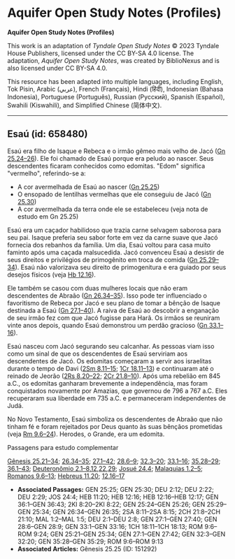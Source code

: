 # Aquifer Open Study Notes (Profiles)

**Aquifer Open Study Notes (Profiles)**

This work is an adaptation of *Tyndale Open Study Notes* © 2023 Tyndale House Publishers, licensed under the CC BY\-SA 4\.0 license. The adaptation, *Aquifer Open Study Notes*, was created by BiblioNexus and is also licensed under CC BY\-SA 4\.0\.

This resource has been adapted into multiple languages, including English, Tok Pisin, Arabic (عربي), French (Français), Hindi (हिंदी), Indonesian (Bahasa Indonesia), Portuguese (Português), Russian (Русский), Spanish (Español), Swahili (Kiswahili), and Simplified Chinese (简体中文).



--------------------------------

## Esaú (id: 658480)

Esaú era filho de Isaque e Rebeca e o irmão gêmeo mais velho de Jacó ([Gn 25\.24–26](https://ref.ly/Gen25:24-Gen25:26)). Ele foi chamado de Esaú porque era peludo ao nascer. Seus descendentes ficaram conhecidos como edomitas. "Edom" significa "vermelho", referindo\-se a:

* A cor avermelhada de Esaú ao nascer ([Gn 25\.25](https://ref.ly/Gen25:25))
* O ensopado de lentilhas vermelhas que ele conseguiu de Jacó ([Gn 25\.30](https://ref.ly/Gen25:30))
* A cor avermelhada da terra onde ele se estabeleceu (veja nota de estudo em Gn 25\.25)

Esaú era um caçador habilidoso que trazia carne selvagem saborosa para seu pai. Isaque preferia seu sabor forte em vez da carne suave que Jacó fornecia dos rebanhos da família. Um dia, Esaú voltou para casa muito faminto após uma caçada malsucedida. Jacó convenceu Esaú a desistir de seus direitos e privilégios de primogênito em troca de comida ([Gn 25\.29–34](https://ref.ly/Gen25:29-Gen25:34)). Esaú não valorizava seu direito de primogenitura e era guiado por seus desejos físicos (veja [Hb 12\.16](https://ref.ly/Heb12:16)).

Ele também se casou com duas mulheres locais que não eram descendentes de Abraão ([Gn 26\.34–35](https://ref.ly/Gen26:34-Gen26:35)). Isso pode ter influenciado o favoritismo de Rebeca por Jacó e seu plano de tomar a bênção de Isaque destinada a Esaú ([Gn 27\.1–40](https://ref.ly/Gen27:1-Gen27:40)). A raiva de Esaú ao descobrir a enganação de seu irmão fez com que Jacó fugisse para Harã. Os irmãos se reuniram vinte anos depois, quando Esaú demonstrou um perdão gracioso ([Gn 33\.1–16](https://ref.ly/Gen33:1-Gen33:16)).

Esaú nasceu com Jacó segurando seu calcanhar. As pessoas viam isso como um sinal de que os descendentes de Esaú serviriam aos descendentes de Jacó. Os edomitas começaram a servir aos israelitas durante o tempo de Davi ([2Sm 8\.11–15](https://ref.ly/2Sam8:11-2Sam8:15); [1Cr 18\.11–13](https://ref.ly/1Chr18:11-1Chr18:13)) e continuaram até o reinado de Jeorão ([2Rs 8\.20–22](https://ref.ly/2Kgs8:20-2Kgs8:22); [2Cr 21\.8–10](https://ref.ly/2Chr21:8-2Chr21:10)). Após uma rebelião em 845 a.C., os edomitas ganharam brevemente a independência, mas foram conquistados novamente por Amazias, que governou de 796 a 767 a.C. Eles recuperaram sua liberdade em 735 a.C. e permaneceram independentes de Judá.

No Novo Testamento, Esaú simboliza os descendentes de Abraão que não tinham fé e foram rejeitados por Deus quanto às suas bênçãos prometidas (veja [Rm 9\.6–24](https://ref.ly/Rom9:6-Rom9:24)). Herodes, o Grande, era um edomita.

Passagens para estudo complementar

[Gênesis 25\.21–34](https://ref.ly/Gen25:21-Gen25:34); [26\.34–35](https://ref.ly/Gen26:34-Gen26:35); [27\.1–42](https://ref.ly/Gen27:1-Gen27:42); [28\.6–9](https://ref.ly/Gen28:6-Gen28:9); [32\.3–20](https://ref.ly/Gen32:3-Gen32:20); [33\.1–16](https://ref.ly/Gen33:1-Gen33:16); [35\.28–29](https://ref.ly/Gen35:28-Gen35:29); [36\.1–43](https://ref.ly/Gen36:1-Gen36:43); [Deuteronômio 2\.1–8](https://ref.ly/Deut2:1-Deut2:8),[12](https://ref.ly/Deut2:12),[22](https://ref.ly/Deut2:22),[29](https://ref.ly/Deut2:29); [Josué 24\.4](https://ref.ly/Josh24:4); [Malaquias 1\.2–5](https://ref.ly/Mal1:2-Mal1:5); [Romanos 9\.6–13](https://ref.ly/Rom9:6-Rom9:13); [Hebreus 11\.20](https://ref.ly/Heb11:20); [12\.16–17](https://ref.ly/Heb12:16-Heb12:17)

* **Associated Passages:** GEN 25:25; GEN 25:30; DEU 2:12; DEU 2:22; DEU 2:29; JOS 24:4; HEB 11:20; HEB 12:16; HEB 12:16–HEB 12:17; GEN 36:1–GEN 36:43; 2KI 8:20–2KI 8:22; GEN 25:24–GEN 25:26; GEN 25:29–GEN 25:34; GEN 26:34–GEN 26:35; 2SA 8:11–2SA 8:15; 2CH 21:8–2CH 21:10; MAL 1:2–MAL 1:5; DEU 2:1–DEU 2:8; GEN 27:1–GEN 27:40; GEN 28:6–GEN 28:9; GEN 33:1–GEN 33:16; 1CH 18:11–1CH 18:13; ROM 9:6–ROM 9:24; GEN 25:21–GEN 25:34; GEN 27:1–GEN 27:42; GEN 32:3–GEN 32:20; GEN 35:28–GEN 35:29; ROM 9:6–ROM 9:13
* **Associated Articles:** Gênesis 25.25 (ID: 151292)

